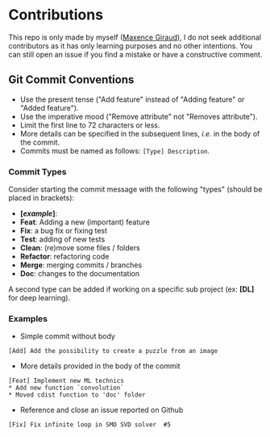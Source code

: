 # Contributions

This repo is only made by myself ([Maxence Giraud](https://github.com/MaxenceGiraud/)), I do not seek additional contributors as it has only learning purposes and no other intentions.
You can still open an issue if you find a mistake or have a constructive comment.

## Git Commit Conventions
* Use the present tense ("Add feature" instead of "Adding feature" or "Added feature").
* Use the imperative mood ("Remove attribute" not "Removes attribute").
* Limit the first line to 72 characters or less.
* More details can be specified in the subsequent lines, *i.e.* in the body of the commit.
* Commits must be named as follows: `[Type] Description`.

### Commit Types
Consider starting the commit message with the following "types" (should be placed in brackets):
* **[_example_]**: 
* **Feat**: Adding a new (important) feature
* **Fix**: a bug fix or fixing test
* **Test**: adding of new tests
* **Clean**: (re)move some files / folders
* **Refactor**: refactoring code
* **Merge**: merging commits / branches
* **Doc**: changes to the documentation

A second type can be added if working on a specific sub project (ex: **[__DL__]** for deep learning).

### Examples
* Simple commit without body
```
[Add] Add the possibility to create a puzzle from an image
```
* More details provided in the body of the commit
```git
[Feat] Implement new ML technics
* Add new function `convolution`
* Moved cdist function to 'doc' folder
```
* Reference and close an issue reported on Github
```git
[Fix] Fix infinite loop in SMO SVD solver  #5
```
